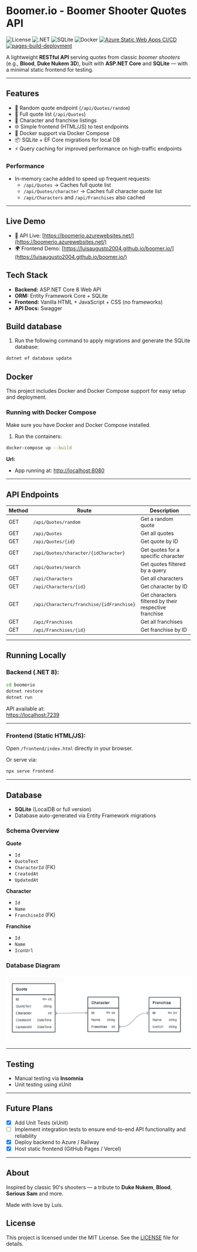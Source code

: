 # Boomer.io - Boomer Shooter Quotes API

![License](https://img.shields.io/github/license/luisaugusto2004/boomer.io)
![.NET](https://img.shields.io/badge/.NET%208-512bd4?logo=dotnet&logoColor=white)
![SQLite](https://img.shields.io/badge/SQLite-003B57?logo=sqlite&logoColor=white)
![Docker](https://img.shields.io/badge/docker-ready-blue?logo=docker)
[![Azure Static Web Apps CI/CD](https://github.com/luisaugusto2004/boomer.io/actions/workflows/main.yml/badge.svg)](https://github.com/luisaugusto2004/boomer.io/actions/workflows/main.yml)
[![pages-build-deployment](https://github.com/luisaugusto2004/boomer.io/actions/workflows/pages/pages-build-deployment/badge.svg)](https://github.com/luisaugusto2004/boomer.io/actions/workflows/pages/pages-build-deployment)

A lightweight **RESTful API** serving quotes from classic _boomer shooters_ (e.g., **Blood**, **Duke Nukem 3D**), built with **ASP.NET Core** and **SQLite** — with a minimal static frontend for testing.

---

## Features

- 🎯 Random quote endpoint (`/api/Quotes/random`)
- 📜 Full quote list (`/api/Quotes`)
- 🧍 Character and franchise listings
- 🌐 Simple frontend (HTML/JS) to test endpoints
- 🐳 Docker support via Docker Compose
- 📦 SQLite + EF Core migrations for local DB
- ⚡ Query caching for improved performance on high-traffic endpoints

### Performance

- In-memory cache added to speed up frequent requests:
  - `/api/Quotes` → Caches full quote list
  - `/api/Quotes/character` -> Caches full character quote list
  - `/api/Characters` and `/api/Franchises` also cached
---

## Live Demo

- 🔗 API Live: [https://boomerio.azurewebsites.net/](https://boomerio.azurewebsites.net/)
- 🌍 Frontend Demo: [https://luisaugusto2004.github.io/boomer.io/](https://luisaugusto2004.github.io/boomer.io/)

## Tech Stack

- **Backend:** ASP.NET Core 8 Web API
- **ORM:** Entity Framework Core + SQLite
- **Frontend:** Vanilla HTML + JavaScript + CSS (no frameworks)
- **API Docs:** Swagger

## Build database

1. Run the following command to apply migrations and generate the SQLite database:

```bash
dotnet ef database update
```

## Docker

This project includes Docker and Docker Compose support for easy setup and deployment.

### Running with Docker Compose

Make sure you have Docker and Docker Compose installed.

1. Run the containers:

```bash
docker-compose up --build
```

**Url:**

- App running at: [http://localhost:8080](http://localhost:8080)

---

## API Endpoints

| Method | Route                                     | Description                                           |
| ------ | ----------------------------------------- | ----------------------------------------------------- |
| GET    | `/api/Quotes/random`                      | Get a random quote                                    |
| GET    | `/api/Quotes`                             | Get all quotes                                        |
| GET    | `/api/Quotes/{id}`                        | Get quote by ID                                       |
| GET    | `/api/Quotes/character/{idCharacter}`     | Get quotes for a specific character                   |
| GET    | `/api/Quotes/search`                      | Get quotes filtered by a query                        |
| GET    | `/api/Characters`                         | Get all characters                                    |
| GET    | `/api/Characters/{id}`                    | Get character by ID                                   |
| GET    | `/api/Characters/franchise/{idFranchise}` | Get characters filtered by their respective franchise |
| GET    | `/api/Franchises`                         | Get all franchises                                    |
| GET    | `/api/Franchises/{id}`                    | Get franchise by ID                                   |

---

## Running Locally

### Backend (.NET 8):

```bash
cd boomerio
dotnet restore
dotnet run
```

API available at:  
[https://localhost:7239](https://localhost:7239)

---

### Frontend (Static HTML/JS):

Open `/frontend/index.html` directly in your browser.

Or serve via:

```bash
npx serve frontend
```

---

## Database

- **SQLite** (LocalDB or full version)
- Database auto-generated via Entity Framework migrations

### Schema Overview

**Quote**

- `Id`
- `QuoteText`
- `CharacterId` (FK)
- `CreatedAt`
- `UpdatedAt`

**Character**

- `Id`
- `Name`
- `FranchiseId` (FK)

**Franchise**

- `Id`
- `Name`
- `IconUrl`

### Database Diagram

![Database Diagram](docs/BoomerDB.png)

---

## Testing

- Manual testing via **Insomnia**
- Unit testing using xUnit

---

## Future Plans

- [x] Add Unit Tests (xUnit)
- [ ] Implement integration tests to ensure end-to-end API functionality and reliability
- [x] Deploy backend to Azure / Railway
- [x] Host static frontend (GitHub Pages / Vercel)

---

## About

Inspired by classic 90's shooters — a tribute to **Duke Nukem**, **Blood**, **Serious Sam** and more.

Made with love by Luis.

## License

This project is licensed under the MIT License. See the [LICENSE](LICENSE) file for details.
